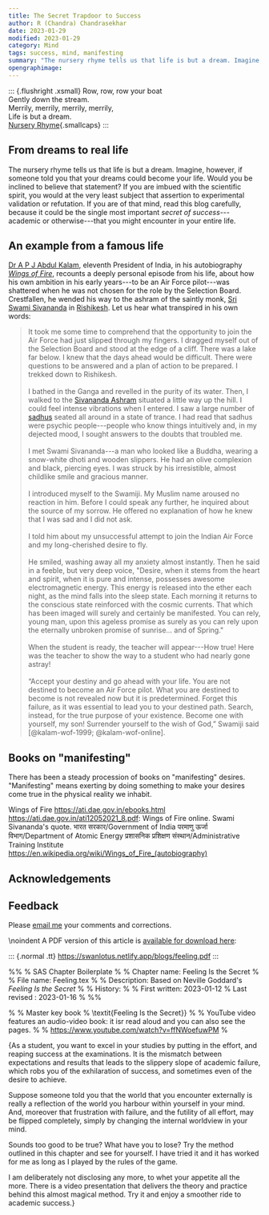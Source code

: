 ```yaml
---
title: The Secret Trapdoor to Success
author: R (Chandra) Chandrasekhar
date: 2023-01-29
modified: 2023-01-29
category: Mind
tags: success, mind, manifesting
summary: "The nursery rhyme tells us that life is but a dream. Imagine, however, if someone told you that your dreams could become your life. Would you be inclined to believe that statement? If you are imbued with the scientific spirit, you would at the very least subject that assertion to experimental validation or refutation. If you are of that mind, read this blog carefully, because it could be the single most important _secret of success_---academic or otherwise---that you might encounter in your entire life."
opengraphimage:
---
```


::: {.flushright .xsmall}
Row, row, row your boat\
Gently down the stream.\
Merrily, merrily, merrily, merrily,\
Life is but a dream.\
[Nursery Rhyme](https://en.wikipedia.org/wiki/Row,_Row,_Row_Your_Boat){.smallcaps}
:::


## From dreams to real life

The nursery rhyme tells us that life is but a dream. Imagine, however, if someone told you that your dreams could become your life. Would you be inclined to believe that statement? If you are imbued with the scientific spirit, you would at the very least subject that assertion to experimental validation or refutation. If you are of that mind, read this blog carefully, because it could be the single most important _secret of success_---academic or otherwise---that you might encounter in your entire life.

## An example from a famous life

[Dr A P J Abdul Kalam](https://en.wikipedia.org/wiki/A._P._J._Abdul_Kalam), eleventh President of India, in his autobiography [_Wings of Fire_]( https://en.wikipedia.org/wiki/Wings_of_Fire_(autobiography)), recounts a deeply personal episode from his life, about how his own ambition in his early years---to be an Air Force pilot---was shattered when he was not chosen for the role by the Selection Board. Crestfallen, he wended his way to the ashram of the saintly monk, [Sri Swami Sivananda](https://en.wikipedia.org/wiki/Sivananda_Saraswati) in [Rishikesh](https://en.wikipedia.org/wiki/Rishikesh). Let us hear what transpired in his own words:

>It took me some time to comprehend that the opportunity to join the Air Force had just slipped through my fingers. I dragged myself out of the Selection Board and stood at the edge of a cliff. There was a lake far below. I knew that the days ahead would be difficult. There were questions to be answered and a plan of action to be prepared. I trekked down to Rishikesh.\
\
>I bathed in the Ganga and revelled in the purity of its water. Then, I walked to the [Sivananda Ashram](https://en.wikipedia.org/wiki/Divine_Life_Society) situated a little way up the hill. I could feel intense vibrations when I entered. I saw a large number of [sadhus](https://en.wikipedia.org/wiki/Sadhu) seated all around in a state of trance. I had read that sadhus were psychic people---people who know things intuitively and, in my dejected mood, I sought answers to the doubts that troubled me.\
\
>I met Swami Sivananda---a man who looked like a Buddha, wearing a snow-white dhoti and wooden slippers. He had an olive complexion and black, piercing eyes. I was struck by his irresistible, almost childlike smile and gracious manner.\
\
>I introduced myself to the Swamiji. My Muslim name aroused no reaction in him. Before I could speak any further, he inquired about the source of my sorrow. He offered no explanation of how he knew that I was sad and I did not ask.\
\
>I told him about my unsuccessful attempt to join the Indian Air Force and my long-cherished desire to fly.\
\
>He smiled, washing away all my anxiety almost instantly. Then he said in a feeble, but very deep voice, "Desire, when it stems from the heart and spirit, when it is pure and intense, possesses awesome electromagnetic energy. This energy is released into the ether each night, as the mind falls into the sleep state. Each morning it returns to the conscious state reinforced with the cosmic currents. That which has been imaged will surely and certainly be manifested. You can rely, young man, upon this ageless promise as surely as you can rely upon the eternally unbroken promise of sunrise... and of Spring."\
\
>When the student is ready, the teacher will appear---How true! Here was the teacher to show the way to a student who had nearly gone astray!\
\
>“Accept your destiny and go ahead with your life. You are not destined to become an Air Force pilot. What you are destined to become is not revealed now but it is predetermined. Forget this failure, as it was essential to lead you to your destined path. Search, instead, for the true purpose of your existence. Become one with yourself, my son! Surrender yourself to the wish of God,” Swamiji said [@kalam-wof-1999; @kalam-wof-online].

## Books on "manifesting"

There has been a steady procession of books on "manifesting" desires. "Manifesting" means exerting by doing  something to make your desires come true in the physical reality we inhabit.


Wings of Fire
https://ati.dae.gov.in/ebooks.html
https://ati.dae.gov.in/ati12052021_8.pdf: Wings of Fire online. Swami Sivananda's quote.
भारत सरकार/Government of India
परमाणु ऊर्जा विभाग/Department of Atomic Energy
प्रशासनिक प्रशिक्षण संस्‍थान/Administrative Training Institute
https://en.wikipedia.org/wiki/Wings_of_Fire_(autobiography)



## Acknowledgements

## Feedback

Please [email me](mailto:feedback.swanlotus@gmail.com) your comments and
corrections.

\noindent A PDF version of this article is [available for download here]({attach}./feeling.pdf):

::: {.normal .tt}
<https://swanlotus.netlify.app/blogs/feeling.pdf>
:::


%%
% SAS Chapter Boilerplate
%
% Chapter name:	Feeling Is the Secret
%
% File name: Feeling.tex
%
% Description: Based on Neville Goddard's _Feeling Is the Secret_
%
% History:
%
% First written: 2023-01-12
% Last revised : 2023-01-16
%
%%

%
% Master key book
%
\textit{Feeling Is the Secret}}
%
% YouTube video features an audio-video book: it isr read aloud and you can also see the pages.
%
% https://www.youtube.com/watch?v=ffNWoefuwPM
%

{As a student, you want to excel in your studies by putting in the effort, and reaping success at the examinations. It is the mismatch between expectations and results that leads to the slippery slope of academic failure, which robs you of the exhilaration of success, and sometimes even of the desire to achieve.

Suppose someone told you that the world that you encounter externally is really a reflection of the world you harbour within yourself in your mind. And, moreover that frustration with failure, and the futility of all effort, may be flipped completely, simply by changing the internal worldview in your mind.

Sounds too good to be true? What have you to lose? Try the method outlined in this chapter and see for yourself. I have tried it and it has worked for me as long as I played by the rules of the game.

I am deliberately not disclosing any more, to whet your appetite all the more. There is a video presentation that delivers the theory and practice behind this almost magical method. Try it and enjoy a smoother ride to academic success.}

